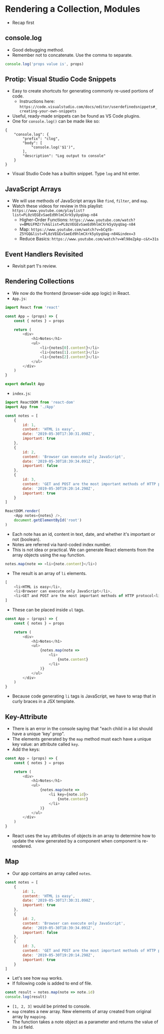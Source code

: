 # Rendering a Collection, Modules
- Recap first

## console.log
- Good debugging method.
- Remember not to concatenate. Use the comma to separate.
```javascript
console.log('props value is', props)
```

## Protip: Visual Studio Code Snippets
- Easy to create shortcuts for generating commonly re-used portions of code.
    - Instructions here: `https://code.visualstudio.com/docs/editor/userdefinedsnippets#_creating-your-own-snippets`
- Useful, ready-made snippets can be found as VS Code plugins.
- One for `console.log()` can be made like so:
```
{
    "console.log": {
        "prefix": "clog",
        "body": [
            "console.log('$1')",
        ],
        "description": "Log output to console"
    }
}
```
- Visual Studio Code has a builtin snippet. Type `log` and hit enter.

## JavaScript Arrays
- We will use methods of JavaScript arrays like `find`, `filter`, and `map`.
- Watch these videos for review in this playlist: `https://www.youtube.com/playlist?list=PL0zVEGEvSaeEd9hlmCXrk5yUyqUag-n84`
    - Higher-Order Functions: `https://www.youtube.com/watch?v=BMUiFMZr7vk&list=PL0zVEGEvSaeEd9hlmCXrk5yUyqUag-n84`
    - Map: `https://www.youtube.com/watch?v=bCqtb-Z5YGQ&list=PL0zVEGEvSaeEd9hlmCXrk5yUyqUag-n84&index=3`
    - Reduce Basics: `https://www.youtube.com/watch?v=Wl98eZpkp-c&t=31s`

## Event Handlers Revisited
- Revisit part 1's review.

## Rendering Collections
- We now do the frontend (browser-side app logic) in React.
- `App.js`:
```javascript
import React from 'react'

const App = (props) => {
    const { notes } = props

    return (
        <div>
            <h1>Notes</h1>
            <ul>
                <li>{notes[0].content}</li>
                <li>{notes[1].content}</li>
                <li>{notes[2].content}</li>
            </ul>
        </div>
    )
}

export default App
```
- `index.js`:
```javascript
import ReactDOM from 'react-dom'
import App from './App'

const notes = [
    {
        id: 1,
        content: 'HTML is easy',
        date: '2019-05-30T17:30:31.098Z',
        important: true
    },
    {
        id: 2,
        content: 'Browser can execute only JavaScript',
        date: '2019-05-30T18:39:34.091Z',
        important: false
    },
    {
        id: 3,
        content: 'GET and POST are the most important methods of HTTP protocol',
        date: '2019-05-30T19:20:14.298Z',
        important: true
    }
]

ReactDOM.render(
    <App notes={notes} />,
    document.getElementById('root')
)
```
- Each note has an id, content in text, date, and whether it's important or not (boolean).
- Notes are referred via hard-coded index number.
- This is not idea or practical. We can generate React elements from the array objects using the `map` function.
```javascript
notes.map(note => <li>{note.content}</li>)
```
- The result is an array of `li` elements.
```javascript
[
    <li>HTML is easy</li>,
    <li>Browser can execute only JavaScript</li>,
    <li>GET and POST are the most important methods of HTTP protocol<li>,
]
```
- These can be placed inside `ul` tags.
```javascript
const App = (props) => {
    const { notes } = props

    return (
        <div>
            <h1>Notes</h1>
            <ul>
                {notes.map(note =>
                    <li>
                        {note.content}
                    </li>
                )}
            </ul>
        </div>
    )
}
```
- Because code generating `li` tags is JavaScript, we have to wrap that in curly braces in a JSX template.

## Key-Attribute
- There is an error in the console saying that "each child in a list should have a unique 'key' prop".
- The elements generated by the `map` method must each have a unique key value: an attribute called `key`.
- Add the keys:
```javascript
const App = (props) => {
    const { notes } = props

    return (
        <div>
            <h1>Notes</h1>
            <ul>
                {notes.map(note =>
                    <li key={note.id}>
                        {note.content}
                    </li>
                )}
            </ul>
        </div>
    )
}
```
- React uses the `key` attributes of objects in an array to determine how to update the view generated by a component when component is re-rendered.

## Map
- Our app contains an array called `notes`.
```javascript
const notes = [
	{
		id: 1,
		content: 'HTML is easy',
		date: '2019-05-30T17:30:31.098Z',
		important: true
	},
	{
		id: 2,
		content: 'Browser can execute only JavaScript',
		date: '2019-05-30T18:39:34.091Z',
		important: false
	},
	{
		id: 3,
		content: 'GET and POST are the most important methods of HTTP protocol',
		date: '2019-05-30T19:20:14.298Z',
		important: true
	}
]
```
- Let's see how `map` works.
- If following code is added to end of file.
```javascript
const result = notes.map(note => note.id)
console.log(result)
```
- `[1, 2, 3]` would be printed to console.
- `map` creates a new array. New elements of array created from original array by `mapping`.
- The function takes a note object as a parameter and returns the value of its `id` field.